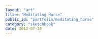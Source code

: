 ```yaml
---
layout: "art"
title: "Meditating Horse"
public_id: "portfolio/meditating_horse"
category: "sketchbook"
date: 2012-07-30
---
```

